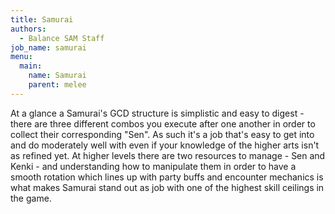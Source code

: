 ```yaml
---
title: Samurai
authors:
  - Balance SAM Staff
job_name: samurai
menu:
  main:
    name: Samurai
    parent: melee
---
```

At a glance a Samurai's GCD structure is simplistic and easy to digest - there are three different combos you execute after one another in order to collect their corresponding "Sen". As such it's a job that's easy to get into and do moderately well with even if your knowledge of the higher arts isn't as refined yet. At higher levels there are two resources to manage - Sen and Kenki - and understanding how to manipulate them in order to have a smooth rotation which lines up with party buffs and encounter mechanics is what makes Samurai stand out as job with one of the highest skill ceilings in the game.